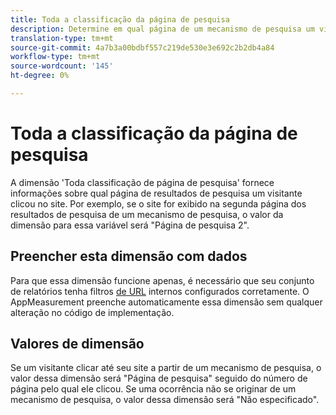 ```yaml
---
title: Toda a classificação da página de pesquisa
description: Determine em qual página de um mecanismo de pesquisa um visitante clicou até seu site.
translation-type: tm+mt
source-git-commit: 4a7b3a00bdbf557c219de530e3e692c2b2db4a84
workflow-type: tm+mt
source-wordcount: '145'
ht-degree: 0%

---
```



# Toda a classificação da página de pesquisa

A dimensão &#39;Toda classificação de página de pesquisa&#39; fornece informações sobre qual página de resultados de pesquisa um visitante clicou no site. Por exemplo, se o site for exibido na segunda página dos resultados de pesquisa de um mecanismo de pesquisa, o valor da dimensão para essa variável será &quot;Página de pesquisa 2&quot;.

## Preencher esta dimensão com dados

Para que essa dimensão funcione apenas, é necessário que seu conjunto de relatórios tenha filtros [de URL](/help/admin/admin/internal-url-filter-admin.md) internos configurados corretamente. O AppMeasurement preenche automaticamente essa dimensão sem qualquer alteração no código de implementação.

## Valores de dimensão

Se um visitante clicar até seu site a partir de um mecanismo de pesquisa, o valor dessa dimensão será &quot;Página de pesquisa&quot; seguido do número de página pelo qual ele clicou. Se uma ocorrência não se originar de um mecanismo de pesquisa, o valor dessa dimensão será &quot;Não especificado&quot;.
